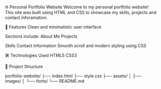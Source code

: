 🌐 Personal Portfolio Website
Welcome to my personal portfolio website! This site was built using HTML and CSS to showcase my skills, projects and contact inforamation.

🚀 Features
Clean and minimalistic user interface

Sections include:
About Me
Projects

Skills
Contact Information
Smooth scroll and modern styling using CSS

🛠️ Technologies Used
HTML5
CSS3

📁 Project Structure

portfolio-website/ ├── index.html ├── style.css ├── assets/ │ ├── images/ │ └── fonts/ └── README.md
